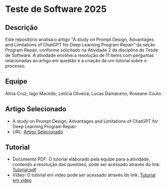 # Teste de Software 2025

## Descrição
Este repositório analisa o artigo "A study on Prompt Design, Advantages and Limitations of ChatGPT for Deep Learning Program Repair" da seção Program Repair, conforme solicitado na Atividade 2 da disciplina de Tesde de Software. A atividade envolve a resolução de 11 items com perguntas relacionadas ao artigo em questão e a criação de um tutorial sobre o processo.

## Equipe
Alíria Cruz;
Iago Macedo;
Letícia Oliveira;
Lucas Damaceno;
Roseane Couto.

## Artigo Selecionado
- A study on Prompt Design, Advantages and Limitations of ChatGPT for Deep Learning Program Repair
- URL: [Artigo Selecionado](https://arxiv.org/abs/2304.08191)

## Tutorial
- Documento PDF: O tutorial elaborado pela equipe para a atividade, contendo a resolução das questões, pode ser acessado através do link: [Tutorial.pdf](https://docs.google.com/document/d/1hDZbYzkAOsqmOHA5Y710U5CNVyYACu7kTKu3OYGjzec/edit?usp=sharing)
- Vídeo: O tutorial em vídeo pode ser acessado através do link: [Tutorial em vídeo](https://www.canva.com/design/DAGqdUOZgKo/8_MIOj3y8OOQZ3sBa09mDA/watch?utm_content=DAGqdUOZgKo&utm_campaign=designshare&utm_medium=link2&utm_source=uniquelinks&utlId=h9aa2f25b42) 
